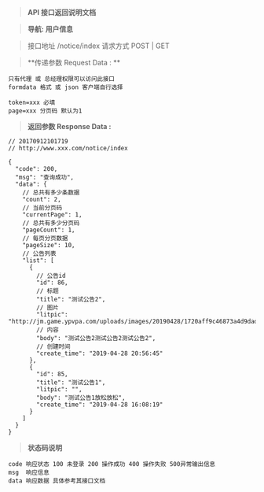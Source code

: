 > **API 接口返回说明文档**

> **导航: 用户信息**

> 接口地址 /notice/index 请求方式 POST | GET

> **传递参数 Request Data : **
```
只有代理 或 总经理权限可以访问此接口
formdata 格式 或 json 客户端自行选择

token=xxx 必填
page=xxx 分页码 默认为1
```

>**返回参数 Response Data :**
```
// 20170912101719
// http://www.xxx.com/notice/index

{
  "code": 200,
  "msg": "查询成功",
  "data": {
    // 总共有多少条数据
    "count": 2,
    // 当前分页码
    "currentPage": 1,
    // 总共有多少分页码
    "pageCount": 1,
    // 每页分页数据
    "pageSize": 10,
    // 公告列表
    "list": [
      {
        // 公告id
        "id": 86,
        // 标题
        "title": "测试公告2",
        // 图片
        "litpic": "http://jm.game.ypvpa.com/uploads/images/20190428/1720aff9c46873a4d9dad9aa835abb03.png",
        // 内容
        "body": "测试公告2测试公告2测试公告2",
        // 创建时间
        "create_time": "2019-04-28 20:56:45"
      },
      {
        "id": 85,
        "title": "测试公告1",
        "litpic": "",
        "body": "测试公告1放松放松",
        "create_time": "2019-04-28 16:08:19"
      }
    ]
  }
}
```

> **状态码说明**
```
code 响应状态 100 未登录 200 操作成功 400 操作失败 500异常输出信息
msg  响应信息
data 响应数据 具体参考其接口文档
```
